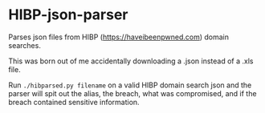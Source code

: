 # HIBP-json-parser
Parses json files from HIBP (https://haveibeenpwned.com) domain searches.

This was born out of me accidentally downloading a .json instead of a .xls file.

Run `./hibparsed.py filename` on a valid HIBP domain search json and the parser will spit out the alias, the breach, what was compromised, and if the breach contained sensitive information. 
